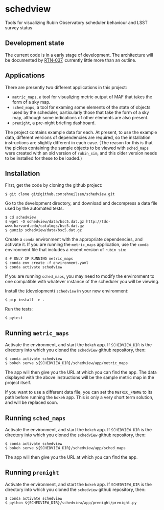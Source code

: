# schedview
Tools for visualizing Rubin Observatory scheduler behaviour and LSST survey status

## Development state

The current code is in a early stage of development. The architecture will
be documented by [RTN-037](https://rtn-037.lsst.io/), currently little more than
an outline.

## Applications

There are presently two different applications in this project:

- `metric_maps`, a tool for visualizing metric output of MAF that takes the form
of a sky map.
- `sched_maps`, a tool for examing some elements of the state of objects used by
the scheduler, particularly those that take the form of a sky map, although some
indications of other elements are also present.
- `prenight`, a pre-night briefing dashboard.

The project contains example data for each. At present, to use the example data,
different versions of dependencies are required, so the installation instructions
are slightly different in each case. (The reason for this is that the pickles
containing the sample objects to be viewed with `sched_maps` were created with
an old version of `rubin_sim`, and this older version needs to be installed for
these to be loaded.)

## Installation

First, get the code by cloning the github project:

    $ git clone git@github.com:ehneilsen/schedview.git

Go to the development directory, and download and decompress a data file used
by the automated tests. 

    $ cd schedview
    $ wget -O schedview/data/bsc5.dat.gz http://tdc-www.harvard.edu/catalogs/bsc5.dat.gz
    $ gunzip schedview/data/bsc5.dat.gz

Create a `conda` environment with the appropriate dependencies, and activate it.
If you are running the `metric_maps` application, use the `conda` environment
file that includes a recent version of `rubin_sim`:

    $ # ONLY IF RUNNING metric_maps
    $ conda env create -f environment.yaml
    $ conda activate schedview

If you are running `sched_maps`, you may need to modify the environment to
one compatible with whatever instance of the scheduler you will be
viewing.

Install the (development) `schedview` in your new environment:

    $ pip install -e .

Run the tests:

    $ pytest

## Running `metric_maps`

Activate the environment, and start the `bokeh` app. If `SCHEDVIEW_DIR` is the
directory into which you cloned the `schedview` github repository, then:

    $ conda activate schedview
    $ bokeh serve ${SCHEDVIEW_DIR}/schedview/app/metric_maps

The app will then give you the URL at which you can find the app. The data
displayed with the above instructions will be the sample metric map in the
project itself.

If you want to use a different data file, you can set the `METRIC_FNAME`
to its path before running the `bokeh` app. This is only a very short term
solution, and will be replaced soon.

## Running `sched_maps`

Activate the environment, and start the `bokeh` app. If `SCHEDVIEW_DIR` is the
directory into which you cloned the `schedview` github repository, then:

    $ conda activate schedview
    $ bokeh serve ${SCHEDVIEW_DIR}/schedview/app/sched_maps

The app will then give you the URL at which you can find the app.

## Running `prenight`

Activate the environment, and start the `bokeh` app. If `SCHEDVIEW_DIR` is the
directory into which you cloned the `schedview` github repository, then:

    $ conda activate schedview
    $ python ${SCHEDVIEW_DIR}/schedview/app/prenight/prenight.py
